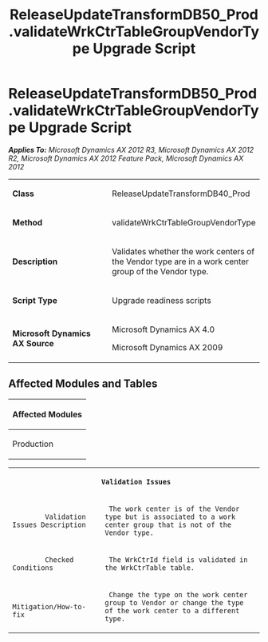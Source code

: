 ﻿---
title: ReleaseUpdateTransformDB50_Prod.validateWrkCtrTableGroupVendorType Upgrade Script
TOCTitle: ReleaseUpdateTransformDB50_Prod.validateWrkCtrTableGroupVendorType Upgrade Script
ms:assetid: 89bb4cfc-828a-2d74-7241-c6f82dd38fa0
ms:mtpsurl: https://msdn.microsoft.com/en-us/library/JJ736386(v=AX.60)
ms:contentKeyID: 49709576
ms.date: 05/18/2015
mtps_version: v=AX.60
---

# ReleaseUpdateTransformDB50\_Prod.validateWrkCtrTableGroupVendorType Upgrade Script 


_**Applies To:** Microsoft Dynamics AX 2012 R3, Microsoft Dynamics AX 2012 R2, Microsoft Dynamics AX 2012 Feature Pack, Microsoft Dynamics AX 2012_

<table>
<colgroup>
<col style="width: 50%" />
<col style="width: 50%" />
</colgroup>
<tbody>
<tr class="odd">
<td><p><strong>Class</strong></p></td>
<td><p>ReleaseUpdateTransformDB40_Prod</p></td>
</tr>
<tr class="even">
<td><p><strong>Method</strong></p></td>
<td><p>validateWrkCtrTableGroupVendorType</p></td>
</tr>
<tr class="odd">
<td><p><strong>Description</strong></p></td>
<td><p>Validates whether the work centers of the Vendor type are in a work center group of the Vendor type.</p></td>
</tr>
<tr class="even">
<td><p><strong>Script Type</strong></p></td>
<td><p>Upgrade readiness scripts</p></td>
</tr>
<tr class="odd">
<td><p><strong>Microsoft Dynamics AX Source</strong></p></td>
<td><p>Microsoft Dynamics AX 4.0</p>
<p>Microsoft Dynamics AX 2009</p></td>
</tr>
</tbody>
</table>


## Affected Modules and Tables

<table>
<colgroup>
<col style="width: 100%" />
</colgroup>
<thead>
<tr class="header">
<th><p>Affected Modules</p></th>
</tr>
</thead>
<tbody>
<tr class="odd">
<td><p>Production</p></td>
</tr>
</tbody>
</table>


<table xmlns="http://www.w3.org/1999/xhtml">
              <tr><th colspan="2">
		
   <p>
   
	 Validation Issues
  </p>
  </th></tr>
              <tr><td>
		
   <p>
   
	 
            Validation Issues Description
          
  </p>
  </td><td>
		
   <p>
   
	 The work center is of the Vendor type but is associated to a work center group that is not of the Vendor type.
  </p>
  </td></tr>
              <tr><td>
		
   <p>
   
	 
            Checked Conditions
          
  </p>
  </td><td>
		
   <p>
   
	 The WrkCtrId field is validated in the WrkCtrTable table.
  </p>
  </td></tr>
              <tr><td>
		
   <p>
   
	 
            Mitigation/How-to-fix
          
  </p>
  </td><td>
		
   <p>
   
	 Change the type on the work center group to Vendor or change the type of the work center to a different type.
  </p>
  </td></tr>
            </table>

  


